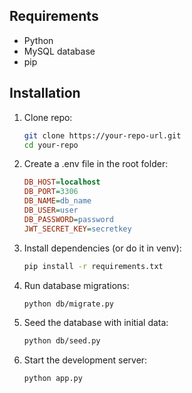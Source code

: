 ## Requirements

- Python
- MySQL database
- pip

## Installation

1. Clone repo:
   ```bash
   git clone https://your-repo-url.git
   cd your-repo
   ```

2. Create a .env file in the root folder:
   ```ini
   DB_HOST=localhost
   DB_PORT=3306
   DB_NAME=db_name
   DB_USER=user
   DB_PASSWORD=password
   JWT_SECRET_KEY=secretkey
   ```

3. Install dependencies (or do it in venv):
   ```bash
   pip install -r requirements.txt
   ```
  
4. Run database migrations:
   ```bash
   python db/migrate.py
   ```
  
5. Seed the database with initial data:
   ```bash
   python db/seed.py
   ```

6. Start the development server:
   ```bash
   python app.py
   ```